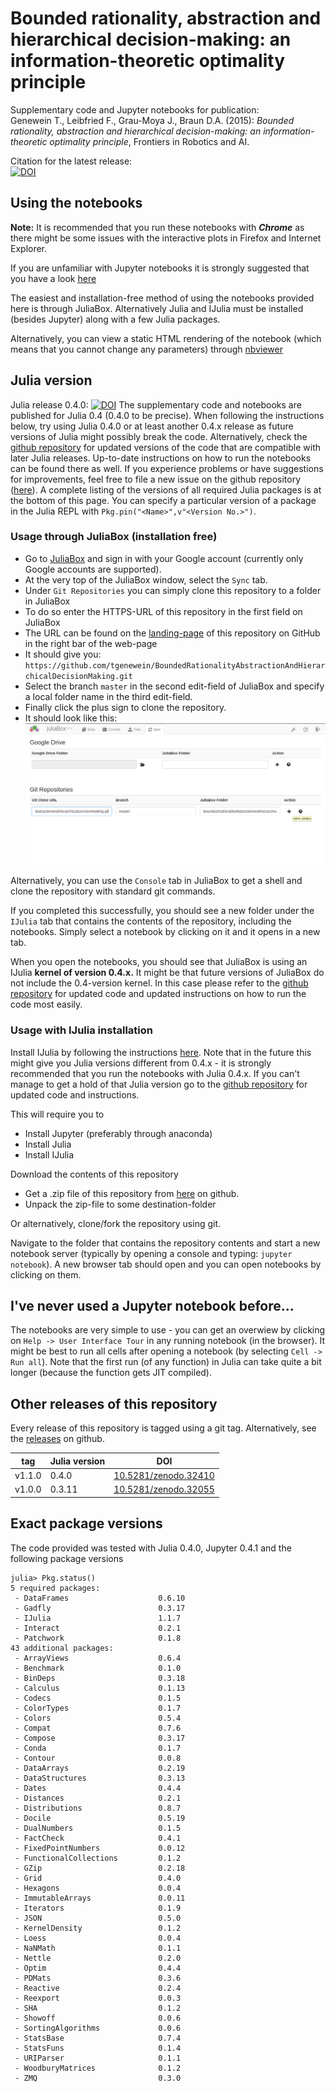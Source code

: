 # Bounded rationality, abstraction and hierarchical decision-making: an information-theoretic optimality principle
Supplementary code and Jupyter notebooks for publication:  
Genewein T., Leibfried F., Grau-Moya J., Braun D.A. (2015): *Bounded rationality, abstraction and hierarchical decision-making: an information-theoretic optimality principle*, Frontiers in Robotics and AI.

Citation for the latest release:  
[![DOI](https://zenodo.org/badge/doi/10.5281/zenodo.32410.svg)](http://dx.doi.org/10.5281/zenodo.32410)

## Using the notebooks
**Note:** It is recommended that you run these notebooks with ***Chrome*** as there might be some issues with the interactive plots in Firefox and Internet Explorer.

If you are unfamiliar with Jupyter notebooks it is strongly suggested that you have a look [here]( http://jupyter-notebook-beginner-guide.readthedocs.org/en/latest/index.html)

The easiest and installation-free method of using the notebooks provided here is through JuliaBox. Alternatively Julia and IJulia must be installed (besides Jupyter) along with a few Julia packages.

Alternatively, you can view a static HTML rendering of the notebook (which means that you cannot change any parameters) through [nbviewer](http://nbviewer.ipython.org/github/tgenewein/BoundedRationalityAbstractionAndHierarchicalDecisionMaking/tree/master/NotebooksAndCode/)

## Julia version
Julia release 0.4.0: [![DOI](https://zenodo.org/badge/doi/10.5281/zenodo.31957.svg)](http://dx.doi.org/10.5281/zenodo.31957)
The supplementary code and notebooks are published for Julia 0.4 (0.4.0 to be precise). When following the instructions below, try using Julia 0.4.0 or at least another 0.4.x release as future versions of Julia might possibly break the code. Alternatively, check the [github repository](https://github.com/tgenewein/BoundedRationalityAbstractionAndHierarchicalDecisionMaking) for updated versions of the code that are compatible with later Julia releases. Up-to-date instructions on how to run the notebooks can be found there as well. If you experience problems or have suggestions for improvements, feel free to file a new issue on the github repository ([here](https://github.com/tgenewein/BoundedRationalityAbstractionAndHierarchicalDecisionMaking/issues)).
A complete listing of the versions of all required Julia packages is at the bottom of this page. You can specify a particular version of a package in the Julia REPL with ``Pkg.pin("<Name>",v"<Version No.>")``.

### Usage through JuliaBox (installation free)

*  Go to [JuliaBox](https://www.juliabox.org/) and sign in with your Google account (currently only Google accounts are supported).
*  At the very top of the JuliaBox window, select the ``Sync`` tab.
*  Under ``Git Repositories`` you can simply clone this repository to a folder in JuliaBox
*  To do so enter the HTTPS-URL of this repository in the first field on JuliaBox
  *  The URL can be found on the [landing-page](https://github.com/tgenewein/BoundedRationalityAbstractionAndHierarchicalDecisionMaking) of this repository on GitHub in the right bar of the web-page
  *  It should give you: ``https://github.com/tgenewein/BoundedRationalityAbstractionAndHierarchicalDecisionMaking.git``
*  Select the branch ``master`` in the second edit-field of JuliaBox and specify a local folder name in the third edit-field.
*  Finally click the plus sign to clone the repository.
  *  It should look like this: ![Cloning repository to JuliaBox](AddRepoToJuliaBox.png)
  

Alternatively, you can use the ``Console`` tab in JuliaBox to get a shell and clone the repository with standard git commands.

If you completed this successfully, you should see a new folder under the ``IJulia`` tab that contains the contents of the repository, including the notebooks. Simply select a notebook by clicking on it and it opens in a new tab.

When you open the notebooks, you should see that JuliaBox is using an IJulia **kernel of version 0.4.x.** It might be that future versions of JuliaBox do not include the 0.4-version kernel. In this case please refer to the [github repository](https://github.com/tgenewein/BoundedRationalityAbstractionAndHierarchicalDecisionMaking) for updated code and updated instructions on how to run the code most easily.


### Usage with IJulia installation

Install IJulia by following the instructions [here](https://github.com/JuliaLang/IJulia.jl). Note that in the future this might give you Julia versions different from 0.4.x - it is strongly recommended that you run the notebooks with Julia 0.4.x. If you can't manage to get a hold of that Julia version go to the [github repository](https://github.com/tgenewein/BoundedRationalityAbstractionAndHierarchicalDecisionMaking) for updated code and instructions.

This will require you to
*  Install Jupyter (preferably through anaconda)
*  Install Julia
*  Install IJulia

Download the contents of this repository
*  Get a .zip file of this repository from [here](https://github.com/tgenewein/BoundedRationalityAbstractionAndHierarchicalDecisionMaking/archive/master.zip) on github.
*  Unpack the zip-file to some destination-folder

Or alternatively, clone/fork the repository using git.

Navigate to the folder that contains the repository contents and start a new notebook server (typically by opening a console and typing: ``jupyter notebook``). A new browser tab should open and you can open notebooks by clicking on them.

## I've never used a Jupyter notebook before...
The notebooks are very simple to use - you can get an overwiew by clicking on ``Help -> User Interface Tour`` in any running notebook (in the browser). It might be best to run all cells after opening a notebook (by selecting ``Cell -> Run all``). Note that the first run (of any function) in Julia can take quite a bit longer (because the function gets JIT compiled).

## Other releases of this repository
Every release of this repository is tagged using a git tag. Alternatively, see the [releases](https://github.com/tgenewein/BoundedRationalityAbstractionAndHierarchicalDecisionMaking/releases) on github.

tag | Julia version | DOI
--- | ------------- | ---
v1.1.0 | 0.4.0 | [10.5281/zenodo.32410](http://dx.doi.org/10.5281/zenodo.32410)
v1.0.0 | 0.3.11 | [10.5281/zenodo.32055](http://dx.doi.org/10.5281/zenodo.32055)


## Exact package versions
The code provided was tested with Julia 0.4.0, Jupyter 0.4.1 and the following package versions
```
julia> Pkg.status()
5 required packages:
 - DataFrames                    0.6.10
 - Gadfly                        0.3.17
 - IJulia                        1.1.7
 - Interact                      0.2.1
 - Patchwork                     0.1.8
43 additional packages:
 - ArrayViews                    0.6.4
 - Benchmark                     0.1.0
 - BinDeps                       0.3.18
 - Calculus                      0.1.13
 - Codecs                        0.1.5
 - ColorTypes                    0.1.7
 - Colors                        0.5.4
 - Compat                        0.7.6
 - Compose                       0.3.17
 - Conda                         0.1.7
 - Contour                       0.0.8
 - DataArrays                    0.2.19
 - DataStructures                0.3.13
 - Dates                         0.4.4
 - Distances                     0.2.1
 - Distributions                 0.8.7
 - Docile                        0.5.19
 - DualNumbers                   0.1.5
 - FactCheck                     0.4.1
 - FixedPointNumbers             0.0.12
 - FunctionalCollections         0.1.2
 - GZip                          0.2.18
 - Grid                          0.4.0
 - Hexagons                      0.0.4
 - ImmutableArrays               0.0.11
 - Iterators                     0.1.9
 - JSON                          0.5.0
 - KernelDensity                 0.1.2
 - Loess                         0.0.4
 - NaNMath                       0.1.1
 - Nettle                        0.2.0
 - Optim                         0.4.4
 - PDMats                        0.3.6
 - Reactive                      0.2.4
 - Reexport                      0.0.3
 - SHA                           0.1.2
 - Showoff                       0.0.6
 - SortingAlgorithms             0.0.6
 - StatsBase                     0.7.4
 - StatsFuns                     0.1.4
 - URIParser                     0.1.1
 - WoodburyMatrices              0.1.2
 - ZMQ                           0.3.0
```
